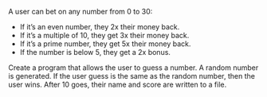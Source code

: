 A user can bet on any number from 0 to 30:
- If it’s an even number, they 2x their money back.
- If it’s a multiple of 10, they get 3x their money back.
- If it’s a prime number, they get 5x their money back.
- If the number is below 5, they get a 2x bonus.

Create a program that allows the user to guess a number. A random number is generated. If the user guess is the same as the random number, then the user wins. After 10 goes, their name and score are written to a file.

